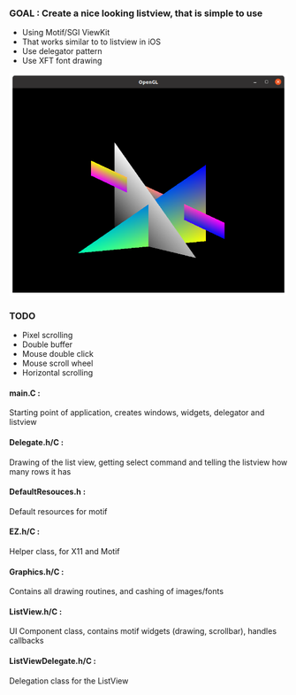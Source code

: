 ### GOAL : Create a nice looking listview, that is simple to use 
- Using Motif/SGI ViewKit
- That works similar to to listview in iOS
- Use delegator pattern
- Use XFT font drawing

![alt text](screenshot.png)

### TODO
- Pixel scrolling
- Double buffer
- Mouse double click 
- Mouse scroll wheel
- Horizontal scrolling

#### main.C :
Starting point of application, creates windows, widgets, delegator and listview
#### Delegate.h/C :
Drawing of the list view, getting select command and telling the listview how many rows it has
#### DefaultResouces.h :
Default resources for motif
#### EZ.h/C :
Helper class, for X11 and Motif
#### Graphics.h/C :
Contains all drawing routines, and cashing of images/fonts
#### ListView.h/C :
UI Component class, contains motif widgets (drawing, scrollbar), handles callbacks
#### ListViewDelegate.h/C :
Delegation class for the ListView
